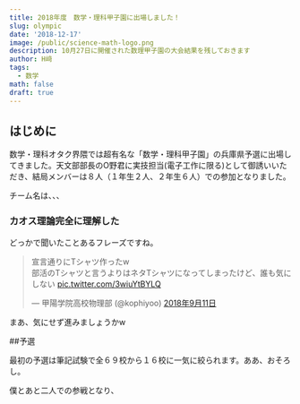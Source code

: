 ```yaml
---
title: 2018年度　数学・理科甲子園に出場しました！
slug: olympic
date: '2018-12-17'
image: /public/science-math-logo.png
description: 10月27日に開催された数理甲子園の大会結果を残しておきます
author: H﨑
tags:
  - 数学
math: false
draft: true
---
```

## はじめに

数学・理科オタク界隈では超有名な「数学・理科甲子園」の兵庫県予選に出場してきました。天文部部長のO野君に実技担当(電子工作に限る)として御誘いいただき、結局メンバーは８人（１年生２人、２年生６人）での参加となりました。

チーム名は、、、

### カオス理論完全に理解した

どっかで聞いたことあるフレーズですね。

<blockquote class="twitter-tweet" data-lang="ja"><p lang="ja" dir="ltr">宣言通りにTシャツ作ったw<br>部活のTシャツと言うよりはネタTシャツになってしまったけど、誰も気にしない <a href="https://t.co/3wiuYtBYLQ">pic.twitter.com/3wiuYtBYLQ</a></p>&mdash; 甲陽学院高校物理部 (@kophiyoo) <a href="https://twitter.com/kophiyoo/status/1039478888898879488?ref_src=twsrc%5Etfw">2018年9月11日</a></blockquote> <script async src="https://platform.twitter.com/widgets.js" charset="utf-8"></script> 

まあ、気にせず進みましょうかw

##予選

最初の予選は筆記試験で全６９校から１６校に一気に絞られます。ああ、おそろし。

僕とあと二人での参戦となり、


